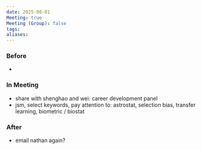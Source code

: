 ```yaml
---
date: 2025-08-01
Meeting: true
Meeting (Group): false
tags: 
aliases:
---
```


### Before
- 

### In Meeting
- share with shenghao and wei: career development panel
- jsm, select keywords, pay attention to: astrostat, selection bias, transfer learning, biometric / biostat

### After
- email nathan again?